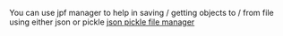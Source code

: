 You can use jpf manager to help in saving / getting objects to / from file using either json or pickle 
[json pickle file manager](https://github.com/IbrahimABBAS85/jpf)